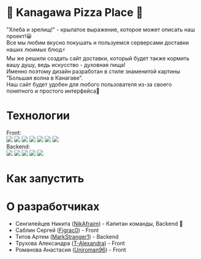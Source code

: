 # :ocean: Kanagawa Pizza Place :pizza:
"Хлеба и зрелищ!" - крылатое выражение, которое может описать наш проект!😀  
Все мы любим вкусно покушать и пользуемся серверсами доставки наших люимых блюд⚡  
Мы же решили создать сайт доставки, который будет также кормить вашу душу, ведь искусство - духовная пища!  
Именно поэтому дизайн разработан в стиле знаменитой картины "Большая волна в Канагаве".  
Наш сайт будет удобен для любого пользователя из-за своего понятного и простого интерфейса💙

# Технологии 
Front:   
![](https://img.shields.io/badge/php-092E20?style=for-the-badge&logo=php&logoColor=white)
![](https://img.shields.io/badge/css-1D4260?style=for-the-badge&logo=css3&logoColor=white)
![](https://img.shields.io/badge/HTML5-65BBFB?style=for-the-badge&logo=html5&logoColor=white)
![](https://img.shields.io/badge/Sass-D9D9D9?style=for-the-badge&logo=Sass&logoColor=white)
![](https://shields.io/badge/JavaScript-F7DF1E?logo=JavaScript&logoColor=000&style=for-the-badge)
![](https://img.shields.io/badge/Bootstrap-46789D?style=for-the-badge&logo=bootstrap&logoColor=white)
![](https://img.shields.io/badge/jQuery-D28A00?style=for-the-badge&logo=jquery&logoColor=white)  
Backend:  
![](https://img.shields.io/badge/Django-65BBFB?style=for-the-badge&logo=django&logoColor=white)
![](https://img.shields.io/badge/Postgre_SQL-46789D?logo=postgresql&logoColor=white&style=for-the-badge)
![](https://img.shields.io/badge/poetry-D28A00?logo=poetry&logoColor=white&style=for-the-badge)
![](https://img.shields.io/badge/Gunicorn-D9D9D9?style=for-the-badge&logo=Gunicorn&logoColor=white)
![](https://img.shields.io/badge/SQLite-1D4260?style=for-the-badge&logo=sqlite&logoColor=white)
# Как запустить

# О разработчиках  
* Сенгилейцев Никита ([NikAfraim](https://github.com/NikAfraim)) - Капитан команды, Backend :crown:
* Саблин Сергей ([Figrac0](https://github.com/Figrac0)) - Front
* Титов Артем ([MarkStranger1](https://github.com/MarkStranger1)) - Backend
* Трухова Александра ([T-Alexandra](https://github.com/T-Alexandra)) - Front
* Романова Анастасия ([Uniroman96](https://github.com/Uniroman96)) - Front
